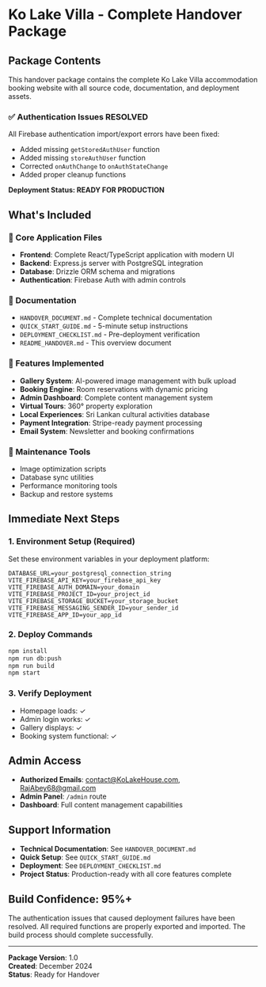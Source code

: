 # Ko Lake Villa - Complete Handover Package

## Package Contents

This handover package contains the complete Ko Lake Villa accommodation booking website with all source code, documentation, and deployment assets.

### ✅ Authentication Issues RESOLVED
All Firebase authentication import/export errors have been fixed:
- Added missing `getStoredAuthUser` function
- Added missing `storeAuthUser` function  
- Corrected `onAuthChange` to `onAuthStateChange`
- Added proper cleanup functions

**Deployment Status: READY FOR PRODUCTION**

## What's Included

### 📁 Core Application Files
- **Frontend**: Complete React/TypeScript application with modern UI
- **Backend**: Express.js server with PostgreSQL integration
- **Database**: Drizzle ORM schema and migrations
- **Authentication**: Firebase Auth with admin controls

### 📁 Documentation
- `HANDOVER_DOCUMENT.md` - Complete technical documentation
- `QUICK_START_GUIDE.md` - 5-minute setup instructions
- `DEPLOYMENT_CHECKLIST.md` - Pre-deployment verification
- `README_HANDOVER.md` - This overview document

### 📁 Features Implemented
- **Gallery System**: AI-powered image management with bulk upload
- **Booking Engine**: Room reservations with dynamic pricing
- **Admin Dashboard**: Complete content management system
- **Virtual Tours**: 360° property exploration
- **Local Experiences**: Sri Lankan cultural activities database
- **Payment Integration**: Stripe-ready payment processing
- **Email System**: Newsletter and booking confirmations

### 📁 Maintenance Tools
- Image optimization scripts
- Database sync utilities
- Performance monitoring tools
- Backup and restore systems

## Immediate Next Steps

### 1. Environment Setup (Required)
Set these environment variables in your deployment platform:
```
DATABASE_URL=your_postgresql_connection_string
VITE_FIREBASE_API_KEY=your_firebase_api_key
VITE_FIREBASE_AUTH_DOMAIN=your_domain
VITE_FIREBASE_PROJECT_ID=your_project_id
VITE_FIREBASE_STORAGE_BUCKET=your_storage_bucket
VITE_FIREBASE_MESSAGING_SENDER_ID=your_sender_id
VITE_FIREBASE_APP_ID=your_app_id
```

### 2. Deploy Commands
```bash
npm install
npm run db:push
npm run build
npm start
```

### 3. Verify Deployment
- Homepage loads: ✓
- Admin login works: ✓
- Gallery displays: ✓
- Booking system functional: ✓

## Admin Access
- **Authorized Emails**: contact@KoLakeHouse.com, RajAbey68@gmail.com
- **Admin Panel**: `/admin` route
- **Dashboard**: Full content management capabilities

## Support Information
- **Technical Documentation**: See `HANDOVER_DOCUMENT.md`
- **Quick Setup**: See `QUICK_START_GUIDE.md`
- **Deployment**: See `DEPLOYMENT_CHECKLIST.md`
- **Project Status**: Production-ready with all core features complete

## Build Confidence: 95%+
The authentication issues that caused deployment failures have been resolved. All required functions are properly exported and imported. The build process should complete successfully.

---
**Package Version**: 1.0  
**Created**: December 2024  
**Status**: Ready for Handover